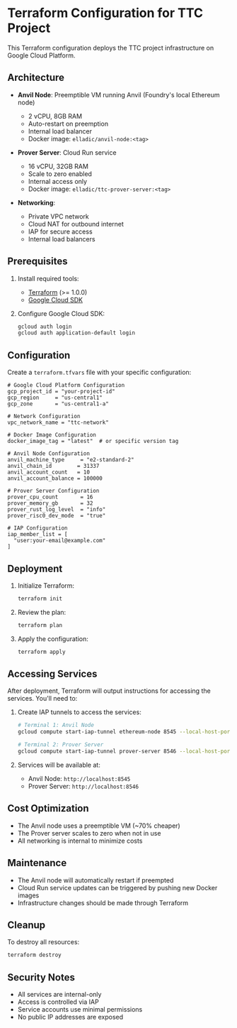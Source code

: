 # Terraform Configuration for TTC Project

This Terraform configuration deploys the TTC project infrastructure on Google Cloud Platform.

## Architecture

- **Anvil Node**: Preemptible VM running Anvil (Foundry's local Ethereum node)
  - 2 vCPU, 8GB RAM
  - Auto-restart on preemption
  - Internal load balancer
  - Docker image: `elladic/anvil-node:<tag>`

- **Prover Server**: Cloud Run service
  - 16 vCPU, 32GB RAM
  - Scale to zero enabled
  - Internal access only
  - Docker image: `elladic/ttc-prover-server:<tag>`

- **Networking**:
  - Private VPC network
  - Cloud NAT for outbound internet
  - IAP for secure access
  - Internal load balancers

## Prerequisites

1. Install required tools:
   - [Terraform](https://www.terraform.io/downloads.html) (>= 1.0.0)
   - [Google Cloud SDK](https://cloud.google.com/sdk/docs/install)

2. Configure Google Cloud SDK:
   ```bash
   gcloud auth login
   gcloud auth application-default login
   ```

## Configuration

Create a `terraform.tfvars` file with your specific configuration:

```hcl
# Google Cloud Platform Configuration
gcp_project_id = "your-project-id"
gcp_region     = "us-central1"
gcp_zone       = "us-central1-a"

# Network Configuration
vpc_network_name = "ttc-network"

# Docker Image Configuration
docker_image_tag = "latest"  # or specific version tag

# Anvil Node Configuration
anvil_machine_type     = "e2-standard-2"
anvil_chain_id        = 31337
anvil_account_count   = 10
anvil_account_balance = 100000

# Prover Server Configuration
prover_cpu_count       = 16
prover_memory_gb       = 32
prover_rust_log_level  = "info"
prover_risc0_dev_mode  = "true"

# IAP Configuration
iap_member_list = [
  "user:your-email@example.com"
]
```

## Deployment

1. Initialize Terraform:
   ```bash
   terraform init
   ```

2. Review the plan:
   ```bash
   terraform plan
   ```

3. Apply the configuration:
   ```bash
   terraform apply
   ```

## Accessing Services

After deployment, Terraform will output instructions for accessing the services. You'll need to:

1. Create IAP tunnels to access the services:
   ```bash
   # Terminal 1: Anvil Node
   gcloud compute start-iap-tunnel ethereum-node 8545 --local-host-port=localhost:8545

   # Terminal 2: Prover Server
   gcloud compute start-iap-tunnel prover-server 8546 --local-host-port=localhost:8546
   ```

2. Services will be available at:
   - Anvil Node: `http://localhost:8545`
   - Prover Server: `http://localhost:8546`

## Cost Optimization

- The Anvil node uses a preemptible VM (~70% cheaper)
- The Prover server scales to zero when not in use
- All networking is internal to minimize costs

## Maintenance

- The Anvil node will automatically restart if preempted
- Cloud Run service updates can be triggered by pushing new Docker images
- Infrastructure changes should be made through Terraform

## Cleanup

To destroy all resources:
```bash
terraform destroy
```

## Security Notes

- All services are internal-only
- Access is controlled via IAP
- Service accounts use minimal permissions
- No public IP addresses are exposed
